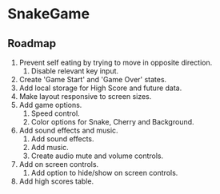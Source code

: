 # SnakeGame

## Roadmap

1. Prevent self eating by trying to move in opposite direction.
    1. Disable relevant key input.
2. Create 'Game Start' and 'Game Over' states.
3. Add local storage for High Score and future data.
4. Make layout responsive to screen sizes.
5. Add game options.
    1. Speed control.
    2. Color options for Snake, Cherry and Background.
6. Add sound effects and music.
    1. Add sound effects.
    2. Add music.
    3. Create audio mute and volume controls.
7. Add on screen controls.
    1. Add option to hide/show on screen controls.
8. Add high scores table.
